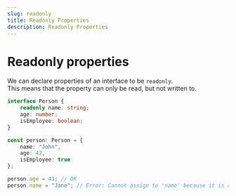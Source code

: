 ```yaml
---
slug: readonly
title: Readonly Properties
description: Readonly Properties
---
```


# Readonly properties
We can declare properties of an interface to be `readonly`.  
This means that the property can only be read, but not written to.
```ts
interface Person {
    readonly name: string;
    age: number;
    isEmployee: boolean;
}

const person: Person = {
    name: "John",
    age: 42,
    isEmployee: true
};

person.age = 43; // OK
person.name = "Jane"; // Error: Cannot assign to 'name' because it is a read-only property.
```